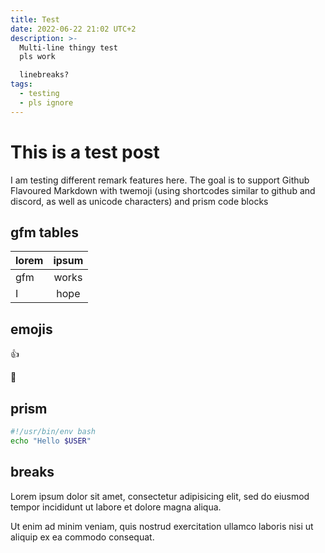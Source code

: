 ```yaml
---
title: Test
date: 2022-06-22 21:02 UTC+2
description: >-
  Multi-line thingy test
  pls work

  linebreaks?
tags:
  - testing
  - pls ignore
---
```


# This is a test post

I am testing different remark features here. The goal is to support Github Flavoured Markdown with twemoji (using shortcodes similar to github and discord, as well as unicode characters) and prism code blocks

## gfm tables

| lorem | ipsum |
| :---- | :---: |
| gfm   | works |
| I     | hope  |

## emojis

:+1:

🧡

## prism

```bash
#!/usr/bin/env bash
echo "Hello $USER"
```

## breaks

Lorem ipsum dolor sit amet,
consectetur adipisicing elit,
sed do eiusmod tempor incididunt ut labore et dolore magna aliqua.

Ut enim ad minim veniam,
quis nostrud exercitation ullamco laboris nisi ut aliquip ex ea commodo consequat.
